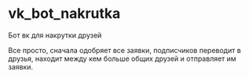 # vk_bot_nakrutka
Бот вк для накрутки друзей  
  
Все просто, сначала одобряет все заявки, подписчиков переводит в друзья, находит между кем больше общих друзей и отправляет им заявки.
